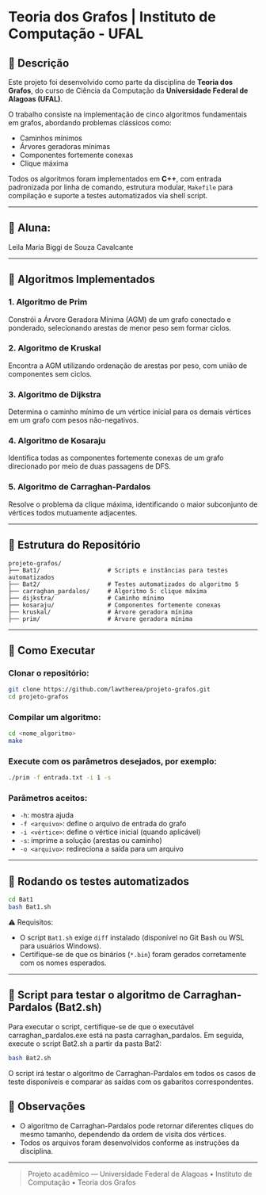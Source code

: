 # Teoria dos Grafos | Instituto de Computação - UFAL

## 📌 Descrição

Este projeto foi desenvolvido como parte da disciplina de **Teoria dos Grafos**, do curso de Ciência da Computação da **Universidade Federal de Alagoas (UFAL)**.

O trabalho consiste na implementação de cinco algoritmos fundamentais em grafos, abordando problemas clássicos como:
- Caminhos mínimos
- Árvores geradoras mínimas
- Componentes fortemente conexas
- Clique máxima

Todos os algoritmos foram implementados em **C++**, com entrada padronizada por linha de comando, estrutura modular, `Makefile` para compilação e suporte a testes automatizados via shell script.

---

## 👥 Aluna:
Leila Maria Biggi de Souza Cavalcante

---

## 🧠 Algoritmos Implementados

### 1. Algoritmo de Prim
Constrói a Árvore Geradora Mínima (AGM) de um grafo conectado e ponderado, selecionando arestas de menor peso sem formar ciclos.

### 2. Algoritmo de Kruskal
Encontra a AGM utilizando ordenação de arestas por peso, com união de componentes sem ciclos.

### 3. Algoritmo de Dijkstra
Determina o caminho mínimo de um vértice inicial para os demais vértices em um grafo com pesos não-negativos.

### 4. Algoritmo de Kosaraju
Identifica todas as componentes fortemente conexas de um grafo direcionado por meio de duas passagens de DFS.

### 5. Algoritmo de Carraghan-Pardalos
Resolve o problema da clique máxima, identificando o maior subconjunto de vértices todos mutuamente adjacentes.

---

## 📁 Estrutura do Repositório

```
projeto-grafos/
├── Bat1/                   # Scripts e instâncias para testes automatizados
├── Bat2/                   # Testes automatizados do algoritmo 5
├── carraghan_pardalos/     # Algoritmo 5: clique máxima
├── dijkstra/               # Caminho mínimo
├── kosaraju/               # Componentes fortemente conexas
├── kruskal/                # Árvore geradora mínima
├── prim/                   # Árvore geradora mínima
```

---

## 🚀 Como Executar

### Clonar o repositório:
```bash
git clone https://github.com/lawtherea/projeto-grafos.git
cd projeto-grafos
```

### Compilar um algoritmo:
```bash
cd <nome_algoritmo>
make
```

### Execute com os parâmetros desejados, por exemplo:
```bash
./prim -f entrada.txt -i 1 -s
```

### Parâmetros aceitos:
- `-h`: mostra ajuda
- `-f <arquivo>`: define o arquivo de entrada do grafo
- `-i <vértice>`: define o vértice inicial (quando aplicável)
- `-s`: imprime a solução (arestas ou caminho)
- `-o <arquivo>`: redireciona a saída para um arquivo

---

## 🧪 Rodando os testes automatizados

```bash
cd Bat1
bash Bat1.sh
```

⚠️ Requisitos:
- O script `Bat1.sh` exige `diff` instalado (disponível no Git Bash ou WSL para usuários Windows).
- Certifique-se de que os binários (`*.bin`) foram gerados corretamente com os nomes esperados.

---

## 🧪 Script para testar o algoritmo de Carraghan-Pardalos (Bat2.sh)

Para executar o script, certifique-se de que o executável carraghan_pardalos.exe está na pasta carraghan_pardalos. Em seguida, execute o script Bat2.sh a partir da pasta Bat2:

```bash
bash Bat2.sh
```

O script irá testar o algoritmo de Carraghan-Pardalos em todos os casos de teste disponíveis e comparar as saídas com os gabaritos correspondentes. 

## 📝 Observações

- O algoritmo de Carraghan-Pardalos pode retornar diferentes cliques do mesmo tamanho, dependendo da ordem de visita dos vértices.
- Todos os arquivos foram desenvolvidos conforme as instruções da disciplina.

---

> Projeto acadêmico — Universidade Federal de Alagoas • Instituto de Computação • Teoria dos Grafos

